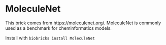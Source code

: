 # MoleculeNet
This brick comes from https://moleculenet.org/. MoleculeNet is commonly used as a benchmark for cheminformatics models.

Install with `biobricks install MoleculeNet`
